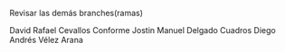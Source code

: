 Revisar las demás branches(ramas)

David Rafael Cevallos Conforme
Jostin Manuel Delgado Cuadros
Diego Andrés Vélez Arana
